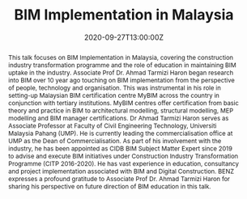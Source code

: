---
title: BIM Implementation in Malaysia

event: BENZ Talks
event_url: https://www.youtube.com/watch?v=uCoAt2kqWPQ&t=1s

location: Auckland Central
address:
  street: 20 Symonds Street
  city: Auckland
  region: Auckland
  postcode: '1010'
  country: New Zealand

summary: This talk focuses on BIM Implementation in Malaysia, covering the construction industry transformation programme and the role of education in maintaining BIM uptake in the industry.
abstract: 'This talk focuses on BIM Implementation in Malaysia, covering the construction industry transformation programme and the role of education in maintaining BIM uptake in the industry.

Associate Prof Dr. Ahmad Tarmizi Haron began research into BIM over 10 year ago touching on BIM implementation from the perspective of people, technology and organisation. This was instrumental in his role in setting-up Malaysian BIM certification centre MyBIM across the country in conjunction with tertiary institutions. MyBIM centres offer certification from basic theory and practice in BIM to architectural modelling, structural modelling, MEP modelling and BIM manager certifications. 

Dr Ahmad Tarmizi Haron serves as Associate Professor at Faculty of Civil Engineering Technology, Universiti Malaysia Pahang (UMP). He is currently leading the commercialisation office at UMP as the Dean of Commercialisation. As part of his involvement with the industry, he has been appointed as CIDB BIM Subject Matter Expert since 2019 to advise and execute BIM initiatives under Construction Industry Transformation Programme (CITP 2016-2020). He has vast experience in education, consultancy and project implementation associated with BIM and Digital Construction. 

BENZ expresses a profound gratitude to Associate Prof Dr. Ahmad Tarmizi Haron for sharing his perspective on future direction of BIM education in this talk.'

# Talk start and end times.
#   End time can optionally be hidden by prefixing the line with `#`.
date: '2020-09-27T13:00:00Z'
# date_end: '2030-06-01T15:00:00Z'
all_day: false

# Schedule page publish date (NOT talk date).
publishDate: '2020-09-27T00:00:00Z'

authors: []
tags: []

# Is this a featured talk? (true/false)
featured: false

image:
  caption: 'Image credit: [**BENZ**](https://bimeducation.nz/)'
  focal_point: Right

url_code: ''
url_pdf: ''
url_slides: ''
url_video: ''

# Markdown Slides (optional).
#   Associate this talk with Markdown slides.
#   Simply enter your slide deck's filename without extension.
#   E.g. `slides = "example-slides"` references `content/slides/example-slides.md`.
#   Otherwise, set `slides = ""`.
slides:

# Projects (optional).
#   Associate this post with one or more of your projects.
#   Simply enter your project's folder or file name without extension.
#   E.g. `projects = ["internal-project"]` references `content/project/deep-learning/index.md`.
#   Otherwise, set `projects = []`.
projects:
---